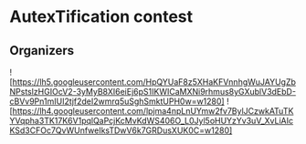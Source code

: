 # AutexTification contest 

## Organizers

![https://lh5.googleusercontent.com/HpQYUaF8z5XHaKFVnnhgWuJAYUgZbNPstslzHGIOcV2-3yMyB8XI6eiEj6pS1IKWICaMXNi9rhmus8yGXublV3dEbD-cBVv9Pn1mIUI2tjf2deI2wmrq5uSghSmktUPH0w=w1280]
![https://lh4.googleusercontent.com/lpjma4npLnUYmw2fv7BylJCzwkATuTKYVqpha3TK17K6V1pqlQaPcjKcMvKdWS406O_L0Jyl5oHUYzYv3uV_XvLiAIcKSd3CFOc7QvWUnfweIksTDwV6k7GRDusXUK0C=w1280]
